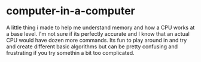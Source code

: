 # computer-in-a-computer
A little thing i made to help me understand memory and how a CPU works at a base level. I'm not sure if its perfectly accurate and I know that an actual CPU would have dozen more commands. Its fun to play around in and try and create different basic algorithms but can be pretty confusing and frustrating if you try somethin a bit too complicated.
